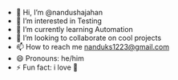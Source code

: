 - 👋 Hi, I’m @nandushajahan
- 👀 I’m interested in Testing
- 🌱 I’m currently learning Automation
- 💞️ I’m looking to collaborate on cool projects
- 📫 How to reach me nanduks1223@gmail.com
- 😄 Pronouns: he/him
- ⚡ Fun fact: i love 📸

<!---
nandushajahan/nandushajahan is a ✨ special ✨ repository because its `README.md` (this file) appears on your GitHub profile.
You can click the Preview link to take a look at your changes.
--->
